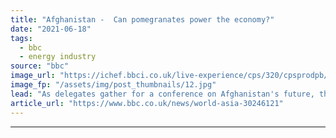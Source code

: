 ```yaml
---
title: "Afghanistan -  Can pomegranates power the economy?"
date: "2021-06-18"
tags: 
  - bbc
  - energy industry
source: "bbc"
image_url: "https://ichef.bbci.co.uk/live-experience/cps/320/cpsprodpb/185E0/production/_118980899_825c37af-6d51-4261-8b20-b28ab99aad7c.jpg"
image_fp: "/assets/img/post_thumbnails/12.jpg"
lead: "As delegates gather for a conference on Afghanistan's future, the BBC investigates how pomegranates could help wean the country off foreign aid."
article_url: "https://www.bbc.co.uk/news/world-asia-30246121"
---
```


---

